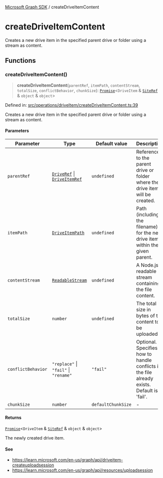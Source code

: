 [Microsoft Graph SDK](README.md) / createDriveItemContent

# createDriveItemContent

Creates a new drive item in the specified parent drive or folder using a stream as content.

## Functions

### createDriveItemContent()

> **createDriveItemContent**(`parentRef`, `itemPath`, `contentStream`, `totalSize`, `conflictBehavior`, `chunkSize`): [`Promise`](https://developer.mozilla.org/docs/Web/JavaScript/Reference/Global_Objects/Promise)\<`DriveItem` & [`SiteRef`](Site-1.md#siteref) & `object` & `object`\>

Defined in: [src/operations/driveItem/createDriveItemContent.ts:39](https://github.com/Future-Secure-AI/microsoft-graph/blob/main/src/operations/driveItem/createDriveItemContent.ts#L39)

Creates a new drive item in the specified parent drive or folder using a stream as content.

#### Parameters

| Parameter | Type | Default value | Description |
| ------ | ------ | ------ | ------ |
| `parentRef` | [`DriveRef`](Drive-1.md#driveref) \| [`DriveItemRef`](DriveItem-1.md#driveitemref) | `undefined` | Reference to the parent drive or folder where the drive item will be created. |
| `itemPath` | [`DriveItemPath`](DriveItem-1.md#driveitempath) | `undefined` | Path (including the filename) for the new drive item within the given parent. |
| `contentStream` | [`ReadableStream`](https://github.com/DefinitelyTyped/DefinitelyTyped/blob/master/types/node/globals.d.ts#L202) | `undefined` | A Node.js readable stream containing the file content. |
| `totalSize` | `number` | `undefined` | The total size in bytes of the content to be uploaded. |
| `conflictBehavior` | `"replace"` \| `"fail"` \| `"rename"` | `"fail"` | Optional. Specifies how to handle conflicts if the file already exists. Default is 'fail'. |
| `chunkSize` | `number` | `defaultChunkSize` | - |

#### Returns

[`Promise`](https://developer.mozilla.org/docs/Web/JavaScript/Reference/Global_Objects/Promise)\<`DriveItem` & [`SiteRef`](Site-1.md#siteref) & `object` & `object`\>

The newly created drive item.

#### See

 - https://learn.microsoft.com/en-us/graph/api/driveitem-createuploadsession
 - https://learn.microsoft.com/en-us/graph/api/resources/uploadsession
